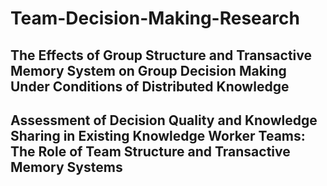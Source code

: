 # Team-Decision-Making-Research

## The Effects of Group Structure and Transactive Memory System on Group Decision Making Under Conditions of Distributed Knowledge 

## Assessment of Decision Quality and Knowledge Sharing in Existing Knowledge Worker Teams: The Role of Team Structure and Transactive Memory Systems